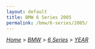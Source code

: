 ```yaml
---
layout: default
title: BMW 6 Series 2005
permalink: /bmw/6-series/2005/
---
```

[*Home*](/) > [*BMW*](/bmw/) > [*6 Series*](/bmw/6-series/) > [*YEAR*](/bmw/6-series/year/)
